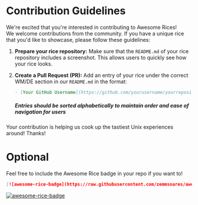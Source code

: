 # Contribution Guidelines

We're excited that you're interested in contributing to Awesome Rices!  
We welcome contributions from the community. If you have a unique rice that you'd like to showcase, please follow these guidelines:

1. **Prepare your rice repository:** Make sure that the `README.md` of your rice repository includes a screenshot. This allows users to quickly see how your rice looks.

2. **Create a Pull Request (PR):** Add an entry of your rice under the correct WM/DE section in our `README.md` in the format:

    ```markdown
    - [Your GitHub Username](https://github.com/yourusername/yourrepositoryname)
    ```
    ##### Entries should be sorted alphabetically to maintain order and ease of navigation for users

Your contribution is helping us cook up the tastiest Unix experiences around! Thanks!


# Optional

Feel free to include the Awesome Rice badge in your repo if you want to!

```markdown
[![awesome-rice-badge](https://raw.githubusercontent.com/zemmsoares/awesome-rices/main/assets/awesome-rice-badge.svg)](https://github.com/zemmsoares/awesome-rices)
```

[![awesome-rice-badge](https://raw.githubusercontent.com/zemmsoares/awesome-rices/main/assets/awesome-rice-badge.svg)](https://github.com/zemmsoares/awesome-rices)
